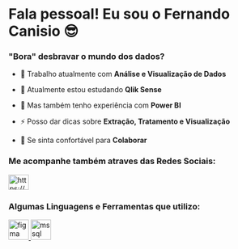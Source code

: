 
<!--
**fernandocanisio/fernandocanisio** is a ✨ _special_ ✨ repository because its `README.md` (this file) appears on your GitHub profile.

Here are some ideas to get you started:

- 🔭 I’m currently working on ...
- 🌱 I’m currently learning ...
- 👯 I’m looking to collaborate on ...
- 🤔 I’m looking for help with ...
- 💬 Ask me about ...
- 📫 How to reach me: ...
- 😄 Pronouns: ...
- ⚡ Fun fact: ...


## Fala, pessoal! Eu sou o Fernando Canisio 😎

- 🔭 Trabalho atualmente com Análise de Dados
- 🌱 Tenho experiência com Power BI e estou estudando Qlik Sense
- ⚡ Posso dar dicas sobre extração, tratamento e visualização
- 🚀 Fique a vontade caso queira colaborar

#### Me acompanhe também atraves das redes 👇

  ##
 
<div> 
  <a href="https://www.linkedin.com/in/fernandocanisio/" target="_blank"><img src="https://img.shields.io/badge/-LinkedIn-%230077B5?style=for-the-badge&logo=linkedin&logoColor=white" target="_blank"></a> 
  
</div>

-->

<h1 align="left">Fala pessoal! Eu sou o Fernando Canisio 😎</h1>
<h3 align="left">"Bora" desbravar o mundo dos dados?</h3>

- 🔭 Trabalho atualmente com **Análise e Visualização de Dados**

- 🌱 Atualmente estou estudando **Qlik Sense**

- 💬 Mas também tenho experiência com **Power BI**

- ⚡ Posso dar dicas sobre **Extração, Tratamento e Visualização**

- 🚀 Se sinta confortável para **Colaborar**

<h3 align="left">Me acompanhe também atraves das Redes Sociais:</h3>
<p align="left">
<a href="https://linkedin.com/in/fernandocanisio" target="blank"><img align="center" src="https://raw.githubusercontent.com/rahuldkjain/github-profile-readme-generator/master/src/images/icons/Social/linked-in-alt.svg" alt="https://www.linkedin.com/in/fernandocanisio/" height="30" width="40" /></a>
</p>

<h3 align="left">Algumas Linguagens e Ferramentas que utilizo:</h3>
<p align="left"> <a href="https://www.figma.com/" target="_blank" rel="noreferrer"> <img src="https://www.vectorlogo.zone/logos/figma/figma-icon.svg" alt="figma" width="40" height="40"/> </a> <a href="https://www.microsoft.com/en-us/sql-server" target="_blank" rel="noreferrer"> <img src="https://www.svgrepo.com/show/303229/microsoft-sql-server-logo.svg" alt="mssql" width="40" height="40"/> </a> </p>

<!--
<p><img align="center" src="https://github-readme-stats.vercel.app/api/top-langs?username=fernandocanisio&show_icons=true&locale=en&layout=compact" alt="fernandocanisio" /></p>
